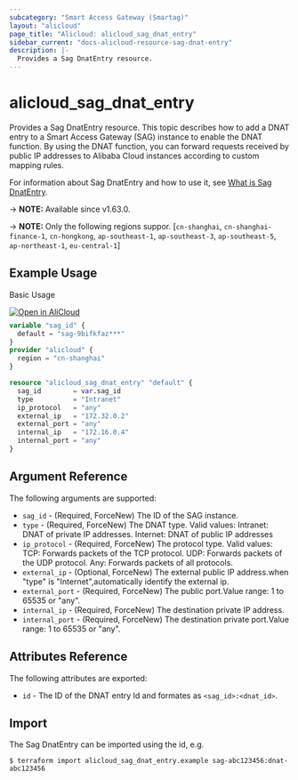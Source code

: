 ```yaml
---
subcategory: "Smart Access Gateway (Smartag)"
layout: "alicloud"
page_title: "Alicloud: alicloud_sag_dnat_entry"
sidebar_current: "docs-alicloud-resource-sag-dnat-entry"
description: |-
  Provides a Sag DnatEntry resource.
---
```


# alicloud_sag_dnat_entry

Provides a Sag DnatEntry resource. This topic describes how to add a DNAT entry to a Smart Access Gateway (SAG) instance to enable the DNAT function. By using the DNAT function, you can forward requests received by public IP addresses to Alibaba Cloud instances according to custom mapping rules.

For information about Sag DnatEntry and how to use it, see [What is Sag DnatEntry](https://www.alibabacloud.com/help/en/smart-access-gateway/latest/adddnatentry).

-> **NOTE:** Available since v1.63.0.

-> **NOTE:** Only the following regions suppor. [`cn-shanghai`, `cn-shanghai-finance-1`, `cn-hongkong`, `ap-southeast-1`, `ap-southeast-3`, `ap-southeast-5`, `ap-northeast-1`, `eu-central-1`]

## Example Usage

Basic Usage

<div style="display: block;margin-bottom: 40px;"><div class="oics-button" style="float: right;position: absolute;margin-bottom: 10px;">
  <a href="https://api.aliyun.com/terraform?resource=alicloud_sag_dnat_entry&exampleId=0a75c941-e9e0-38bf-abfb-aff3c517ade8a8afe990&activeTab=example&spm=docs.r.sag_dnat_entry.0.0a75c941e9&intl_lang=EN_US" target="_blank">
    <img alt="Open in AliCloud" src="https://img.alicdn.com/imgextra/i1/O1CN01hjjqXv1uYUlY56FyX_!!6000000006049-55-tps-254-36.svg" style="max-height: 44px; max-width: 100%;">
  </a>
</div></div>

```terraform
variable "sag_id" {
  default = "sag-9bifkfaz***"
}
provider "alicloud" {
  region = "cn-shanghai"
}

resource "alicloud_sag_dnat_entry" "default" {
  sag_id        = var.sag_id
  type          = "Intranet"
  ip_protocol   = "any"
  external_ip   = "172.32.0.2"
  external_port = "any"
  internal_ip   = "172.16.0.4"
  internal_port = "any"
}
```
## Argument Reference

The following arguments are supported:

* `sag_id` - (Required, ForceNew) The ID of the SAG instance.
* `type` - (Required, ForceNew) The DNAT type. Valid values: Intranet: DNAT of private IP addresses. Internet: DNAT of public IP addresses
* `ip_protocol` - (Required, ForceNew) The protocol type. Valid values: TCP: Forwards packets of the TCP protocol. UDP: Forwards packets of the UDP protocol. Any: Forwards packets of all protocols.
* `external_ip` - (Optional, ForceNew) The external public IP address.when "type" is "Internet",automatically identify the external ip.
* `external_port` - (Required, ForceNew) The public port.Value range: 1 to 65535 or "any".
* `internal_ip` - (Required, ForceNew) The destination private IP address.
* `internal_port` - (Required, ForceNew) The destination private port.Value range: 1 to 65535 or "any".


## Attributes Reference

The following attributes are exported:

* `id` - The ID of the DNAT entry Id and formates as `<sag_id>:<dnat_id>`.

## Import

The Sag DnatEntry can be imported using the id, e.g.

```shell
$ terraform import alicloud_sag_dnat_entry.example sag-abc123456:dnat-abc123456
```
